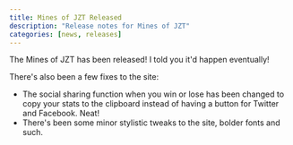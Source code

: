 ```yaml
---
title: Mines of JZT Released
description: "Release notes for Mines of JZT"
categories: [news, releases]
---
```


The Mines of JZT has been released! I told you it'd happen eventually!

There's also been a few fixes to the site:
* The social sharing function when you win or lose has been changed to copy your stats to the clipboard instead of having a button for Twitter and Facebook. Neat!
* There's been some minor stylistic tweaks to the site, bolder fonts and such.